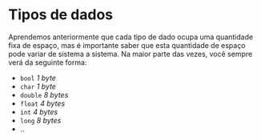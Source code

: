 # Tipos de dados 
Aprendemos anteriormente que cada tipo de dado ocupa uma quantidade fixa de espaço, mas é importante saber que esta quantidade de espaço pode variar de sistema a sistema. Na maior parte das vezes, você sempre verá da seguinte forma: 

- `bool`    _1 byte_
- `char`    _1 byte_
- `double`  _8 bytes_
- `float`   _4 bytes_
- `int`     _4 bytes_
- `long`    _8 bytes_
- ..

